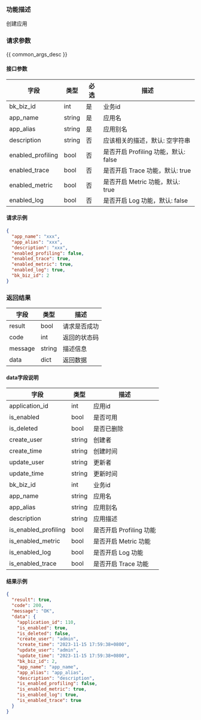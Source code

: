 ### 功能描述

创建应用

### 请求参数

{{ common_args_desc }}

#### 接口参数

| 字段              | 类型   | 必选 | 描述                                 |
| ----------------- | ------ | ---- | ------------------------------------ |
| bk_biz_id         | int    | 是   | 业务id                               |
| app_name          | string | 是   | 应用名                               |
| app_alias         | string | 是   | 应用别名                             |
| description       | string | 否   | 应该相关的描述，默认: 空字符串       |
| enabled_profiling | bool   | 否   | 是否开启 Profiling 功能，默认: false |
| enabled_trace     | bool   | 否   | 是否开启 Trace 功能，默认: true      |
| enabled_metric    | bool   | 否   | 是否开启 Metric 功能，默认: true     |
| enabled_log       | bool   | 否   | 是否开启 Log 功能，默认: false       |



#### 请求示例

```json
{
  "app_name": "xxx",
  "app_alias": "xxx",
  "description": "xxx",
  "enabled_profiling": false,
  "enabled_trace": true,
  "enabled_metric": true,
  "enabled_log": true,
  "bk_biz_id": 2
}
```

### 返回结果

| 字段    | 类型   | 描述         |
| ------- | ------ | ------------ |
| result  | bool   | 请求是否成功 |
| code    | int    | 返回的状态码 |
| message | string | 描述信息     |
| data    | dict   | 返回数据     |

#### data字段说明

| 字段                 | 类型   | 描述                    |
| -------------------- | ------ | ----------------------- |
| application_id       | int    | 应用id                  |
| is_enabled           | bool   | 是否可用                |
| is_deleted           | bool   | 是否已删除              |
| create_user          | string | 创建者                  |
| create_time          | string | 创建时间                |
| update_user          | string | 更新者                  |
| update_time          | string | 更新时间                |
| bk_biz_id            | int    | 业务id                  |
| app_name             | string | 应用名                  |
| app_alias            | string | 应用别名                |
| description          | string | 应用描述                |
| is_enabled_profiling | bool   | 是否开启 Profiling 功能 |
| is_enabled_metric    | bool   | 是否开启 Metric 功能    |
| is_enabled_log       | bool   | 是否开启 Log 功能       |
| is_enabled_trace     | bool   | 是否开启 Trace 功能     |

#### 结果示例

```json
{
  "result": true,
  "code": 200,
  "message": "OK",
  "data": {
    "application_id": 110,
    "is_enabled": true,
    "is_deleted": false,
    "create_user": "admin",
    "create_time": "2023-11-15 17:59:38+0800",
    "update_user": "admin",
    "update_time": "2023-11-15 17:59:38+0800",
    "bk_biz_id": 2,
    "app_name": "app_name",
    "app_alias": "app_alias",
    "description": "description",
    "is_enabled_profiling": false,
    "is_enabled_metric": true,
    "is_enabled_log": true,
    "is_enabled_trace": true
  }
}
```